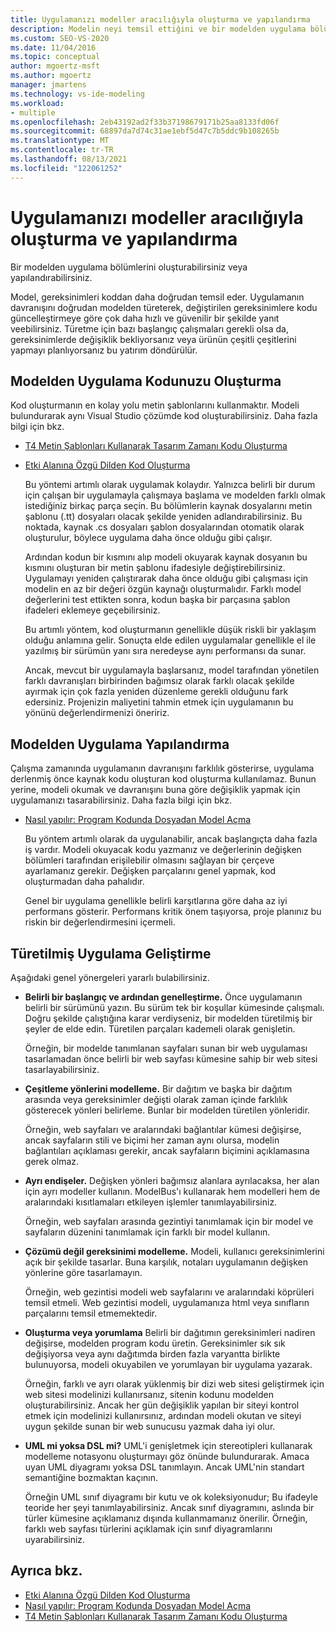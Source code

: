 ```yaml
---
title: Uygulamanızı modeller aracılığıyla oluşturma ve yapılandırma
description: Modelin neyi temsil ettiğini ve bir modelden uygulama bölümlerini nasıl oluşturabilirsiniz veya yapılandırabilirsiniz?
ms.custom: SEO-VS-2020
ms.date: 11/04/2016
ms.topic: conceptual
author: mgoertz-msft
ms.author: mgoertz
manager: jmartens
ms.technology: vs-ide-modeling
ms.workload:
- multiple
ms.openlocfilehash: 2eb43192ad2f33b37198679171b25aa8133fd06f
ms.sourcegitcommit: 68897da7d74c31ae1ebf5d47c7b5ddc9b108265b
ms.translationtype: MT
ms.contentlocale: tr-TR
ms.lasthandoff: 08/13/2021
ms.locfileid: "122061252"
---
```

# <a name="generate-and-configure-your-app-from-models"></a>Uygulamanızı modeller aracılığıyla oluşturma ve yapılandırma
Bir modelden uygulama bölümlerini oluşturabilirsiniz veya yapılandırabilirsiniz.

 Model, gereksinimleri koddan daha doğrudan temsil eder. Uygulamanın davranışını doğrudan modelden türeterek, değiştirilen gereksinimlere kodu güncelleştirmeye göre çok daha hızlı ve güvenilir bir şekilde yanıt veebilirsiniz. Türetme için bazı başlangıç çalışmaları gerekli olsa da, gereksinimlerde değişiklik bekliyorsanız veya ürünün çeşitli çeşitlerini yapmayı planlıyorsanız bu yatırım döndürülür.

## <a name="generating-the-code-of-your-application-from-a-model"></a>Modelden Uygulama Kodunuzu Oluşturma
 Kod oluşturmanın en kolay yolu metin şablonlarını kullanmaktır. Modeli bulundurarak aynı Visual Studio çözümde kod oluşturabilirsiniz. Daha fazla bilgi için bkz.

- [T4 Metin Şablonları Kullanarak Tasarım Zamanı Kodu Oluşturma](../modeling/design-time-code-generation-by-using-t4-text-templates.md)

- [Etki Alanına Özgü Dilden Kod Oluşturma](../modeling/generating-code-from-a-domain-specific-language.md)

  Bu yöntemi artımlı olarak uygulamak kolaydır. Yalnızca belirli bir durum için çalışan bir uygulamayla çalışmaya başlama ve modelden farklı olmak istediğiniz birkaç parça seçin. Bu bölümlerin kaynak dosyalarını metin şablonu (.tt) dosyaları olacak şekilde yeniden adlandırabilirsiniz. Bu noktada, kaynak .cs dosyaları şablon dosyalarından otomatik olarak oluşturulur, böylece uygulama daha önce olduğu gibi çalışır.

  Ardından kodun bir kısmını alıp modeli okuyarak kaynak dosyanın bu kısmını oluşturan bir metin şablonu ifadesiyle değiştirebilirsiniz. Uygulamayı yeniden çalıştırarak daha önce olduğu gibi çalışması için modelin en az bir değeri özgün kaynağı oluşturmalıdır. Farklı model değerlerini test ettikten sonra, kodun başka bir parçasına şablon ifadeleri eklemeye geçebilirsiniz.

  Bu artımlı yöntem, kod oluşturmanın genellikle düşük riskli bir yaklaşım olduğu anlamına gelir. Sonuçta elde edilen uygulamalar genellikle el ile yazılmış bir sürümün yanı sıra neredeyse aynı performansı da sunar.

  Ancak, mevcut bir uygulamayla başlarsanız, model tarafından yönetilen farklı davranışları birbirinden bağımsız olarak farklı olacak şekilde ayırmak için çok fazla yeniden düzenleme gerekli olduğunu fark edersiniz. Projenizin maliyetini tahmin etmek için uygulamanın bu yönünü değerlendirmenizi öneririz.

## <a name="configuring-your-application-from-a-model"></a>Modelden Uygulama Yapılandırma
 Çalışma zamanında uygulamanın davranışını farklılık gösterirse, uygulama derlenmiş önce kaynak kodu oluşturan kod oluşturma kullanılamaz. Bunun yerine, modeli okumak ve davranışını buna göre değişiklik yapmak için uygulamanızı tasarabilirsiniz. Daha fazla bilgi için bkz.

- [Nasıl yapılır: Program Kodunda Dosyadan Model Açma](../modeling/how-to-open-a-model-from-file-in-program-code.md)

  Bu yöntem artımlı olarak da uygulanabilir, ancak başlangıçta daha fazla iş vardır. Modeli okuyacak kodu yazmanız ve değerlerinin değişken bölümleri tarafından erişilebilir olmasını sağlayan bir çerçeve ayarlamanız gerekir. Değişken parçalarını genel yapmak, kod oluşturmadan daha pahalıdır.

  Genel bir uygulama genellikle belirli karşıtlarına göre daha az iyi performans gösterir. Performans kritik önem taşıyorsa, proje planınız bu riskin bir değerlendirmesini içermeli.

## <a name="developing-a-derived-application"></a>Türetilmiş Uygulama Geliştirme
 Aşağıdaki genel yönergeleri yararlı bulabilirsiniz.

- **Belirli bir başlangıç ve ardından genelleştirme.** Önce uygulamanın belirli bir sürümünü yazın. Bu sürüm tek bir koşullar kümesinde çalışmalı. Doğru şekilde çalıştığına karar verdiyseniz, bir modelden türetilmiş bir şeyler de elde edin. Türetilen parçaları kademeli olarak genişletin.

     Örneğin, bir modelde tanımlanan sayfaları sunan bir web uygulaması tasarlamadan önce belirli bir web sayfası kümesine sahip bir web sitesi tasarlayabilirsiniz.

- **Çeşitleme yönlerini modelleme.** Bir dağıtım ve başka bir dağıtım arasında veya gereksinimler değişti olarak zaman içinde farklılık gösterecek yönleri belirleme. Bunlar bir modelden türetilen yönleridir.

     Örneğin, web sayfaları ve aralarındaki bağlantılar kümesi değişirse, ancak sayfaların stili ve biçimi her zaman aynı olursa, modelin bağlantıları açıklaması gerekir, ancak sayfaların biçimini açıklamasına gerek olmaz.

- **Ayrı endişeler.** Değişken yönleri bağımsız alanlara ayrılacaksa, her alan için ayrı modeller kullanın. ModelBus'ı kullanarak hem modelleri hem de aralarındaki kısıtlamaları etkileyen işlemler tanımlayabilirsiniz.

     Örneğin, web sayfaları arasında gezintiyi tanımlamak için bir model ve sayfaların düzenini tanımlamak için farklı bir model kullanın.

- **Çözümü değil gereksinimi modelleme.** Modeli, kullanıcı gereksinimlerini açık bir şekilde tasarlar. Buna karşılık, notaları uygulamanın değişken yönlerine göre tasarlamayın.

     Örneğin, web gezintisi modeli web sayfalarını ve aralarındaki köprüleri temsil etmeli. Web gezintisi modeli, uygulamanıza html veya sınıfların parçalarını temsil etmemektedir.

- **Oluşturma veya yorumlama** Belirli bir dağıtımın gereksinimleri nadiren değişirse, modelden program kodu üretin. Gereksinimler sık sık değişiyorsa veya aynı dağıtımda birden fazla varyantta birlikte bulunuyorsa, modeli okuyabilen ve yorumlayan bir uygulama yazarak.

     Örneğin, farklı ve ayrı olarak yüklenmiş bir dizi web sitesi geliştirmek için web sitesi modelinizi kullanırsanız, sitenin kodunu modelden oluşturabilirsiniz. Ancak her gün değişiklik yapılan bir siteyi kontrol etmek için modelinizi kullanırsınız, ardından modeli okutan ve siteyi uygun şekilde sunan bir web sunucusu yazmak daha iyi olur.

- **UML mi yoksa DSL mi?** UML'i genişletmek için stereotipleri kullanarak modelleme notasyonu oluşturmayı göz önünde bulundurarak. Amaca uyan UML diyagramı yoksa DSL tanımlayın. Ancak UML'nin standart semantiğine bozmaktan kaçının.

     Örneğin UML sınıf diyagramı bir kutu ve ok koleksiyonudur; Bu ifadeyle teoride her şeyi tanımlayabilirsiniz. Ancak sınıf diyagramını, aslında bir türler kümesine açıklamanız dışında kullanmamanız önerilir. Örneğin, farklı web sayfası türlerini açıklamak için sınıf diyagramlarını uyarabilirsiniz.

## <a name="see-also"></a>Ayrıca bkz.

- [Etki Alanına Özgü Dilden Kod Oluşturma](../modeling/generating-code-from-a-domain-specific-language.md)
- [Nasıl yapılır: Program Kodunda Dosyadan Model Açma](../modeling/how-to-open-a-model-from-file-in-program-code.md)
- [T4 Metin Şablonları Kullanarak Tasarım Zamanı Kodu Oluşturma](../modeling/design-time-code-generation-by-using-t4-text-templates.md)
